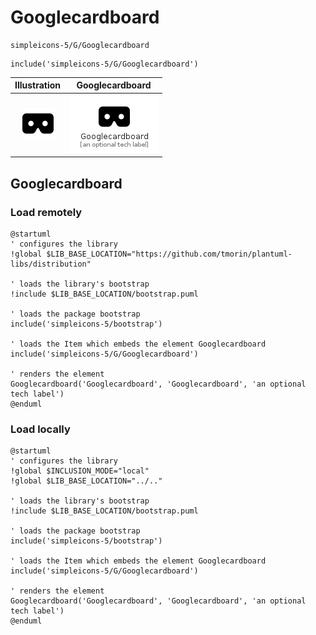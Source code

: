 # Googlecardboard


```text
simpleicons-5/G/Googlecardboard
```

```text
include('simpleicons-5/G/Googlecardboard')
```



| Illustration | Googlecardboard |
| :---: | :---: |
| ![illustration for Illustration](../../simpleicons-5/G/Googlecardboard.png) | ![illustration for Googlecardboard](../../simpleicons-5/G/Googlecardboard.Local.png) |




## Googlecardboard

### Load remotely
```plantuml
@startuml
' configures the library
!global $LIB_BASE_LOCATION="https://github.com/tmorin/plantuml-libs/distribution"

' loads the library's bootstrap
!include $LIB_BASE_LOCATION/bootstrap.puml

' loads the package bootstrap
include('simpleicons-5/bootstrap')

' loads the Item which embeds the element Googlecardboard
include('simpleicons-5/G/Googlecardboard')

' renders the element
Googlecardboard('Googlecardboard', 'Googlecardboard', 'an optional tech label')
@enduml
```

### Load locally
```plantuml
@startuml
' configures the library
!global $INCLUSION_MODE="local"
!global $LIB_BASE_LOCATION="../.."

' loads the library's bootstrap
!include $LIB_BASE_LOCATION/bootstrap.puml

' loads the package bootstrap
include('simpleicons-5/bootstrap')

' loads the Item which embeds the element Googlecardboard
include('simpleicons-5/G/Googlecardboard')

' renders the element
Googlecardboard('Googlecardboard', 'Googlecardboard', 'an optional tech label')
@enduml
```

